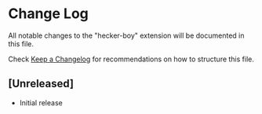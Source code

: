 # Change Log

All notable changes to the "hecker-boy" extension will be documented in this file.

Check [Keep a Changelog](http://keepachangelog.com/) for recommendations on how to structure this file.

## [Unreleased]

- Initial release
